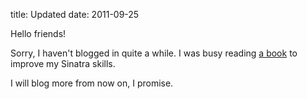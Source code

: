 title: Updated
date: 2011-09-25


Hello friends! 

Sorry, I haven't blogged in quite a while. I was busy reading [a book](http://oreilly.com/catalog/0636920019664/) to improve my Sinatra skills. 

I will blog more from now on, I promise.
